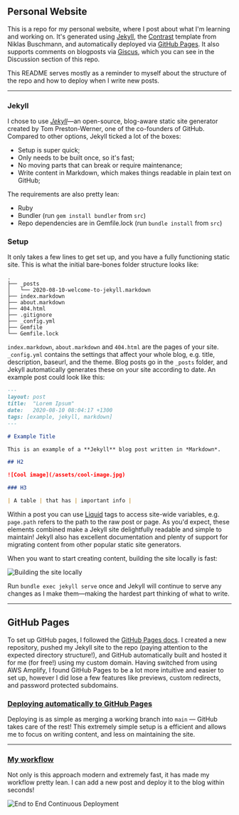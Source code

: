 ## Personal Website

This is a repo for my personal website, where I post about what I'm learning and working on. It's generated using [Jekyll](https://github.com/jekyll/jekyll),
the [Contrast](https://github.com/niklasbuschmann/contrast) template from Niklas Buschmann, and automatically deployed via [GitHub Pages](https://pages.github.com/). It also supports comments on blogposts via [Giscus](https://github.com/giscus/giscus), which you can see in the Discussion section of this repo.

This README serves mostly as a reminder to myself about the structure of the repo and how to deploy when I write new posts.

---

### Jekyll

I chose to use *[Jekyll](https://jekyllrb.com/)*—an open-source, blog-aware static site generator created by Tom Preston-Werner, one of the co-founders of GitHub. Compared to other options, Jekyll ticked a lot of the boxes:

- Setup is super quick;
- Only needs to be built once, so it's fast;
- No moving parts that can break or require maintenance;
- Write content in Markdown, which makes things readable in plain text on GitHub;

The requirements are also pretty lean:

- Ruby
- Bundler (run `gem install bundler` from `src`)
- Repo dependencies are in Gemfile.lock (run `bundle install` from `src`)

### Setup

It only takes a few lines to get set up, and you have a fully functioning static
site. This is what the initial bare-bones folder structure looks like:

```
.
├── _posts
│   └── 2020-08-10-welcome-to-jekyll.markdown
├── index.markdown
├── about.markdown
├── 404.html
├── .gitignore
├── _config.yml
├── Gemfile
└── Gemfile.lock
```

`index.markdown`, `about.markdown` and `404.html` are the pages of your site. `_config.yml` contains the settings that affect your whole blog, e.g. title, description, baseurl, and the theme. Blog posts go in the `_posts` folder, and Jekyll automatically generates these on your site according to date. An example post could look like this:

```markdown
---
layout: post
title:  "Lorem Ipsum"
date:   2020-08-10 08:04:17 +1300
tags: [example, jekyll, markdown]
---

# Example Title

This is an example of a **Jekyll** blog post written in *Markdown*.

## H2

![Cool image](/assets/cool-image.jpg)

### H3

| A table | that has | important info |
```

Within a post you can use [Liquid](https://shopify.github.io/liquid/) tags to access site-wide variables, e.g. `page.path` refers to the path to the raw post or page. As you'd expect, these elements combined make a Jekyll site delightfully readable and simple to maintain! Jekyll also has excellent documentation and plenty of support for migrating content from other popular static site generators.

When you want to start creating content, building the site locally is fast:

![Building the site locally](./docs/assets/posts/2020-08-10-blogception/jekyll-serve.gif)


Run `bundle exec jekyll serve` once and Jekyll will continue to serve any changes as I make them—making the hardest part thinking of what to write.

---

## GitHub Pages

To set up GitHub pages, I followed the [GitHub Pages docs](https://docs.github.com/en/pages/quickstart). I created a new repository, pushed my Jekyll site to the repo
(paying attention to the expected directory structure!),
and GitHub automatically built and hosted it for me (for free!) using my custom
domain. Having switched from using AWS Amplify, I found GitHub Pages to be a lot
more intuitive and easier to set up, however I did lose a few features like
previews, custom redirects, and password protected subdomains.

### [Deploying automatically to GitHub Pages](#deploying-automatically-to-github-pages)

Deploying is as simple as merging a working branch into `main` — GitHub
takes care of the rest! This extremely simple setup is a efficient and allows me
to focus on writing content, and less on maintaining the site.

---
### [My workflow](my-workflow)

Not only is this approach modern and extremely fast, it has made my workflow pretty lean. I can add a new post and deploy it to the blog within seconds!

![End to End Continuous Deployment](./docs/assets/posts/2020-08-10-blogception/end-to-end.gif)
